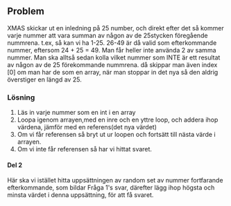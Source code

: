 ## Problem

XMAS skickar ut en inledning på 25 number, och direkt efter det så kommer varje nummer att vara summan av någon av de 25stycken föregående nummrena. t.ex, så kan vi ha 1-25. 26-49 är då valid som efterkommande nummer, eftersom 24 + 25 = 49.
Man får heller inte använda 2 av samma nummer.
Man ska alltså sedan kolla vilket nummer som INTE är ett resultat av någon av de 25 förekommande nummrena.
då skippar man även index [0] om man har de som en array, när man stoppar in det nya så den aldrig överstiger en längd av 25.

### Lösning

1. Läs in varje nummer som en int i en array
2. Loopa igenom arrayen,med en inre och en yttre loop, och addera ihop värdena, jämför med en referens(det nya värdet)
3. Om vi får referensen så bryt ut ur loopen och fortsätt till nästa värde i arrayen.
4. Om vi inte får referensen så har vi hittat svaret.

#### Del 2

Här ska vi istället hitta uppsättningen av random set av nummer fortfarande efterkommande, som bildar Fråga 1's svar,
därefter lägg ihop högsta och minsta värdet i denna uppsättning, för att få svaret.
